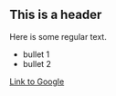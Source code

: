 ## This is a header

Here is some regular text.

* bullet 1
* bullet 2

[Link to Google](http://www.google.com)
